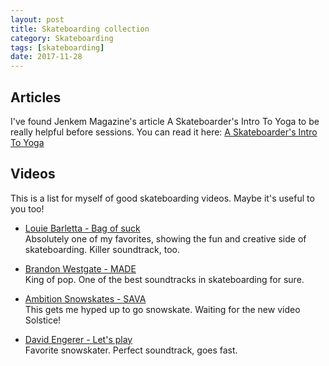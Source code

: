 ```yaml
---
layout: post
title: Skateboarding collection
category: Skateboarding
tags: [skateboarding]
date: 2017-11-28
---
```


## Articles

I've found Jenkem Magazine's article A Skateboarder's Intro To Yoga to be really helpful before sessions. You can read it here: [A Skateboarder's Intro To Yoga](http://www.jenkemmag.com/home/2016/12/29/a-skateboarders-intro-to-yoga/)

## Videos

This is a list for myself of good skateboarding videos. Maybe it's useful to you too!

*   [Louie Barletta - Bag of suck](https://www.youtube.com/watch?v=6tD9hWKSgN8)  
    Absolutely one of my favorites, showing the fun and creative side of skateboarding. Killer soundtrack, too.

*   [Brandon Westgate - MADE](http://www.thrashermagazine.com/articles/videos/classics-brandon-westgate-s-made-part/)  
    King of pop. One of the best soundtracks in skateboarding for sure.

*   [Ambition Snowskates - SAVA](https://www.youtube.com/watch?v=bOY3IkjZb1Q)  
    This gets me hyped up to go snowskate. Waiting for the new video Solstice!  

*   [David Engerer - Let's play](https://www.youtube.com/watch?v=H0pfwb9a4wI)  
    Favorite snowskater. Perfect soundtrack, goes fast.

